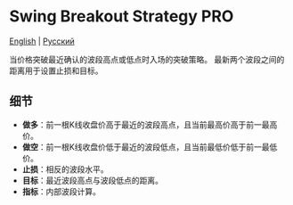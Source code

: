 # Swing Breakout Strategy PRO
[English](README.md) | [Русский](README_ru.md)

当价格突破最近确认的波段高点或低点时入场的突破策略。 最新两个波段之间的距离用于设置止损和目标。

## 细节

- **做多**：前一根K线收盘价高于最近的波段高点，且当前最高价高于前一最高价。
- **做空**：前一根K线收盘价低于最近的波段低点，且当前最低价低于前一最低价。
- **止损**：相反的波段水平。
- **目标**：最近波段高点与波段低点的距离。
- **指标**：内部波段计算。

